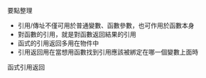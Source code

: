 要點整理
- 引用/傳址不僅可用於普通變數、函數參數，也可作用於函數本身
- 對函數的引用，就是對函數返回結果的引用
- 函式的引用返回多用在物件中
- 引用返回用在當想用函數找到引用應該被綁定在哪一個變數上面時

函式引用返回
```

```